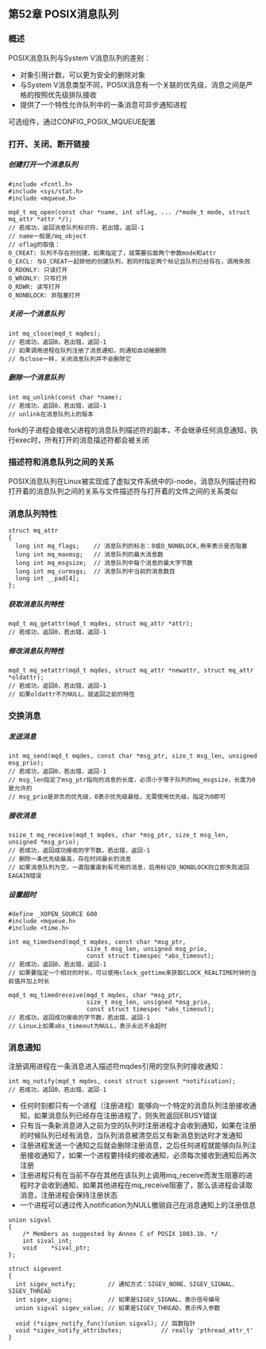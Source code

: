 ## 第52章 POSIX消息队列

### 概述

POSIX消息队列与System V消息队列的差别：

* 对象引用计数，可以更为安全的删除对象
* 与System V消息类型不同，POSIX消息有一个关联的优先级，消息之间是严格的按照优先级排队接收
* 提供了一个特性允许队列中的一条消息可异步通知进程

可选组件，通过CONFIG_POSIX_MQUEUE配置

### 打开、关闭、断开链接

##### 创建打开一个消息队列

```
#include <fcntl.h>
#include <sys/stat.h>
#include <mqueue.h>

mqd_t mq_open(const char *name, int oflag, ... /*mode_t mode, struct mq_attr *attr */);
// 若成功，返回消息队列标识符，若出错，返回-1
// name一般是/mq_object
// oflag的取值：
O_CREAT: 队列不存在则创建，如果指定了，就需要后面两个参数mode和attr
O_EXCL: 与O_CREAT一起排他的创建队列，若同时指定两个标记且队列已经存在，调用失败
O_RDONLY: 只读打开
O_WRONLY: 只写打开
O_RDWR: 读写打开
O_NONBLOCK: 非阻塞打开
```

##### 关闭一个消息队列

```
int mq_close(mqd_t mqdes);
// 若成功，返回0，若出错，返回-1
// 如果调用进程在队列注册了消息通知，则通知自动被删除
// 与close一样，关闭消息队列并不会删除它
```

##### 删除一个消息队列

```
int mq_unlink(const char *name);
// 若成功，返回0，若出错，返回-1
// unlink在消息队列上的版本
```

fork的子进程会接收父进程的消息队列描述符的副本，不会继承任何消息通知，执行exec时，所有打开的消息描述符都会被关闭

### 描述符和消息队列之间的关系

POSIX消息队列在Linux被实现成了虚拟文件系统中的i-node，消息队列描述符和打开着的消息队列之间的关系与文件描述符与打开着的文件之间的关系类似

### 消息队列特性

```
struct mq_attr
{
  long int mq_flags;    // 消息队列的标志：0或O_NONBLOCK,用来表示是否阻塞 
  long int mq_maxmsg;   // 消息队列的最大消息数
  long int mq_msgsize;  // 消息队列中每个消息的最大字节数
  long int mq_curmsgs;  // 消息队列中当前的消息数目
  long int __pad[4];
};
```

##### 获取消息队列特性

```
mqd_t mq_getattr(mqd_t mqdes, struct mq_attr *attr);
// 若成功，返回0，若出错，返回-1
```

##### 修改消息队列特性

```
mqd_t mq_setattr(mqd_t mqdes, struct mq_attr *newattr, struct mq_attr *oldattr);
// 若成功，返回0，若出错，返回-1
// 如果oldattr不为NULL，就返回之前的特性
```

### 交换消息

##### 发送消息

```
int mq_send(mqd_t mqdes, const char *msg_ptr, size_t msg_len, unsigned msg_prio);
// 若成功，返回0，若出错，返回-1
// msg_len指定了msg_ptr指向的消息的长度，必须小于等于队列的mq_msgsize，长度为0是允许的
// msg_prio是非负的优先级，0表示优先级最低，无需使用优先级，指定为0即可
```

##### 接收消息

```
ssize_t mq_receive(mqd_t mqdes, char *msg_ptr, size_t msg_len, unsigned *msg_prio);
// 若成功，返回成功接收的字节数，若出错，返回-1
// 删除一条优先级最高，存在时间最长的消息
// 如果消息队列为空，一直阻塞直到有可用的消息，启用标记O_NONBLOCK则立即失败返回EAGAIN错误
```

##### 设置超时

```
#define _XOPEN_SOURCE 600
#include <mqueue.h>
#include <time.h>

int mq_timedsend(mqd_t mqdes, const char *msg_ptr,
                      size_t msg_len, unsigned msg_prio,
                      const struct timespec *abs_timeout);
// 若成功，返回0，若出错，返回-1
// 如果要指定一个相对的时长，可以使用clock_gettime来获取CLOCK_REALTIME时钟的当前值并加上时长
 
mqd_t mq_timedreceive(mqd_t mqdes, char *msg_ptr,
                      size_t msg_len, unsigned *msg_prio,
                      const struct timespec *abs_timeout);
// 若成功，返回成功接收的字节数，若出错，返回-1
// Linux上如果abs_timeout为NULL，表示永远不会超时
```

### 消息通知

注册调用进程在一条消息进入描述符mqdes引用的空队列时接收通知：

```
int mq_notify(mqd_t mqdes, const struct sigevent *notification);
// 若成功，返回0，若出错，返回-1
```

* 任何时刻都只有一个进程（注册进程）能够向一个特定的消息队列注册接收通知，如果消息队列已经存在注册进程了，则失败返回EBUSY错误
* 只有当一条新消息进入之前为空的队列时注册进程才会收到通知，如果在注册的时候队列已经有消息，当队列消息被清空后又有新消息到达时才发通知
* 注册进程发送一个通知之后就会删除注册消息，之后任何进程就能够向队列注册接收通知了，如果一个进程要持续的接收通知，必须每次接收到通知后再次注册
* 注册进程只有在当前不存在其他在该队列上调用mq_receive而发生阻塞的进程时才会收到通知，如果其他进程在mq_receive阻塞了，那么该进程会读取消息，注册进程会保持注册状态
* 一个进程可以通过传入notification为NULL撤销自己在消息通知上的注册信息

```
union sigval 
{
	/* Members as suggested by Annex C of POSIX 1003.1b. */
	int	sival_int;
	void	*sival_ptr;
};

struct sigevent
{
  int sigev_notify;         // 通知方式：SIGEV_NONE、SIGEV_SIGNAL、SIGEV_THREAD
  int sigev_signo;          // 如果是SIGEV_SIGNAL，表示信号编号
  union sigval sigev_value; // 如果是SIGEV_THREAD，表示传入参数
  
  void (*sigev_notify_func)(union sigval); // 函数指针
  void *sigev_notify_attributes;           // really 'pthread_attr_t'
}
```


